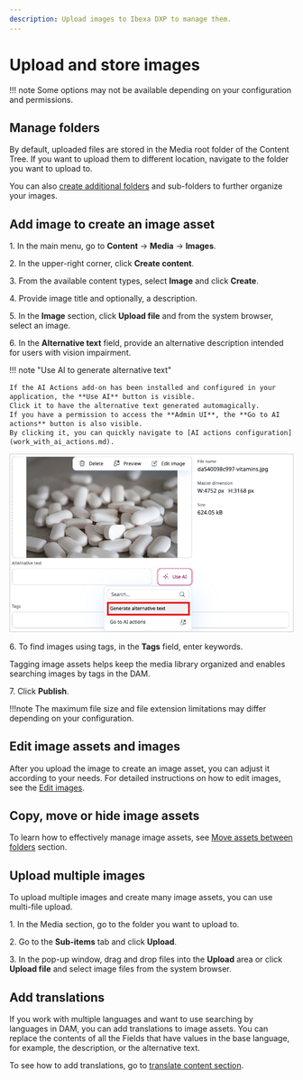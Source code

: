 ```yaml
---
description: Upload images to Ibexa DXP to manage them.
---
```


# Upload and store images

!!! note
    Some options may not be available depending on your configuration and permissions.

## Manage folders

By default, uploaded files are stored in the Media root folder of the Content Tree.
If you want to upload them to different location, navigate to the folder you want to upload to.

You can also [create additional folders](content_tree.md#add-folders) and sub-folders to further organize your images.

## Add image to create an image asset

1\. In the main menu, go to **Content** -> **Media** -> **Images**.

2\. In the upper-right corner, click **Create content**.

3\. From the available content types, select **Image** and click **Create**.

4\. Provide image title and optionally, a description.

5\. In the **Image** section, click **Upload file** and from the system browser, select an image.

6\. In the **Alternative text** field, provide an alternative description intended for users with vision impairment.

<a name="ai"/> </a>

!!! note "Use AI to generate alternative text"

    If the AI Actions add-on has been installed and configured in your application, the **Use AI** button is visible.
    Click it to have the alternative text generated automagically.
    If you have a permission to access the **Admin UI**, the **Go to AI actions** button is also visible.
    By clicking it, you can quickly navigate to [AI actions configuration](work_with_ai_actions.md).

![Generate alternative text](img/alt_text_use_ai.png)

6\. To find images using tags, in the **Tags** field, enter keywords.

Tagging image assets helps keep the media library organized and enables searching images by tags in the DAM.

7\. Click **Publish**.

!!!note
    The maximum file size and file extension limitations may differ depending on your configuration.

## Edit image assets and images

After you upload the image to create an image asset, you can adjust it according to your needs.
For detailed instructions on how to edit images, see the [Edit images](../image_management/edit_images.md).

## Copy, move or hide image assets

To learn how to effectively manage image assets, see [Move assets between folders](../content_management/content_organization/copy_move_hide_content.md)
section.

## Upload multiple images

To upload multiple images and create many image assets, you can use multi-file upload.

1\. In the Media section, go to the folder you want to upload to.

2\. Go to the **Sub-items** tab and click **Upload**.

3\. In the pop-up window, drag and drop files into the **Upload** area or click **Upload file** and select image files from the system browser.

## Add translations

If you work with multiple languages and want to use searching by languages in DAM, you can add translations to image assets.
You can replace the contents of all the Fields that have values in the base language, for example, the description, or the alternative text.

To see how to add translations, go to [translate content section](../content_management/translate_content.md/#add-translations).